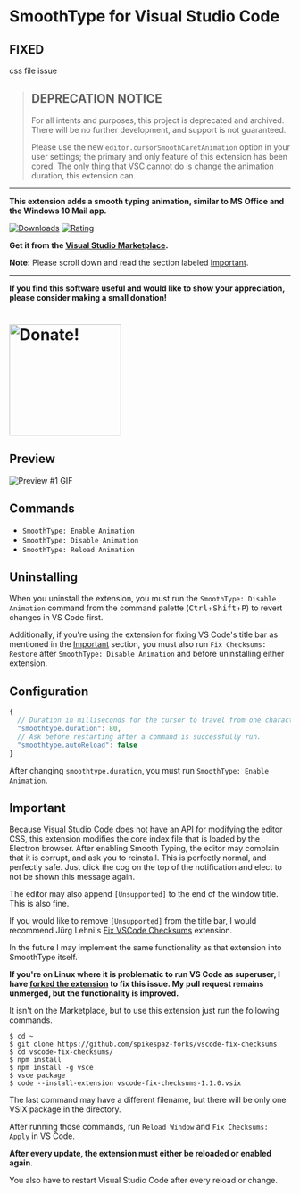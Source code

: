 # SmoothType for Visual Studio Code

## FIXED
css file issue

> ## DEPRECATION NOTICE
> For all intents and purposes, this project is deprecated and archived. There will be no further development, and support is not guaranteed.
>
> Please use the new `editor.cursorSmoothCaretAnimation` option in your user settings; the primary and only feature of this extension has been cored. The only thing that VSC cannot do is change the animation duration, this extension can.

---

**This extension adds a smooth typing animation,
similar to MS Office and the Windows 10 Mail app.**

[![Downloads](https://img.shields.io/vscode-marketplace/d/spikespaz.vscode-smoothtype.svg?style=for-the-badge)](https://marketplace.visualstudio.com/items?itemName=spikespaz.vscode-smoothtype)
[![Rating](https://img.shields.io/vscode-marketplace/r/spikespaz.vscode-smoothtype.svg?style=for-the-badge)](https://marketplace.visualstudio.com/items?itemName=spikespaz.vscode-smoothtype)

**Get it from the [Visual Studio Marketplace](https://marketplace.visualstudio.com/items?itemName=spikespaz.vscode-smoothtype).**

**Note:** Please scroll down and read the section labeled [Important](#important).

---

**If you find this software useful and would like to show your appreciation, please consider making a small donation!**

<h1>
  <a href="https://spikespaz.com/donate">
    <img src="https://spikespaz.com/images/donate/donate.svg" alt="Donate!" width="200"\>
  </a>
</h1>

## Preview

![Preview #1 GIF](images/preview.gif)

## Commands

 * `SmoothType: Enable Animation`
 * `SmoothType: Disable Animation`
 * `SmoothType: Reload Animation`

## Uninstalling

When you uninstall the extension, you must run the `SmoothType: Disable Animation` command from the command palette (<kbd>Ctrl</kbd>+<kbd>Shift</kbd>+<kbd>P</kbd>) to revert changes in VS Code first.

Additionally, if you're using the extension for fixing VS Code's title bar as mentioned in the [Important](#important) section, you must also run `Fix Checksums: Restore` after `SmoothType: Disable Animation` and before uninstalling either extension.

## Configuration

```js
{
  // Duration in milliseconds for the cursor to travel from one character position (or line) to the next.
  "smoothtype.duration": 80,
  // Ask before restarting after a command is successfully run.
  "smoothtype.autoReload": false
}
```

After changing `smoothtype.duration`, you must run `SmoothType: Enable Animation`.

## Important

Because Visual Studio Code does not have an API for modifying the editor CSS, this extension modifies the core index file that is loaded by the Electron browser. After enabling Smooth Typing, the editor may complain that it is corrupt, and ask you to reinstall. This is perfectly normal, and perfectly safe. Just click the cog on the top of the notification and elect to not be shown this message again.

The editor may also append `[Unsupported]` to the end of the window title. This is also fine.

If you would like to remove `[Unsupported]` from the title bar, I would recommend Jürg Lehni's [Fix VSCode Checksums](https://marketplace.visualstudio.com/items?itemName=lehni.vscode-fix-checksums) extension.

In the future I may implement the same functionality as that extension into SmoothType itself.

**If you're on Linux where it is problematic to run VS Code as superuser, I have [forked the extension](https://github.com/spikespaz-forks/vscode-fix-checksums) to fix this issue. My pull request remains unmerged, but the functionality is improved.**

It isn't on the Marketplace, but to use this extension just run the following commands.

```
$ cd ~
$ git clone https://github.com/spikespaz-forks/vscode-fix-checksums
$ cd vscode-fix-checksums/
$ npm install
$ npm install -g vsce
$ vsce package
$ code --install-extension vscode-fix-checksums-1.1.0.vsix
```

The last command may have a different filename, but there will be only one VSIX package in the directory.

After running those commands, run `Reload Window` and `Fix Checksums: Apply` in VS Code.

**After every update, the extension must either be reloaded or enabled again.**

You also have to restart Visual Studio Code after every reload or change.

